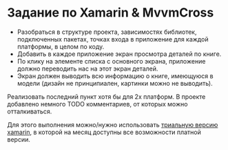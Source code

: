 # Задание по Xamarin & MvvmCross

* Разобраться в структуре проекта, зависимостях библиотек, подключенных пакетах,
точках входа в приложение для каждой платформы, в целом по коду.
* Добавить в каждое приложение экран просмотра деталей по книге.
 * По клику на элементе списка с основного экрана, приложение должно переводить нас на этот экран деталей.
 * Экран должен выводить всю информацию о книге, имеющуюся в модели (дизайн не принципиален, картинки можно не выводить).

Реализовать последний пункт хотя бы для 2х платформ. В проекте добавлено немного TODO комментариев, от которых можно отталкиваться.

Для этого выполнения можно/нужно использовать <a href="http://developer.xamarin.com/guides/cross-platform/getting_started/beginning_a_xamarin_trial/">триальную версию xamarin</a>, в которой на месяц доступны все возможности платной версии.
